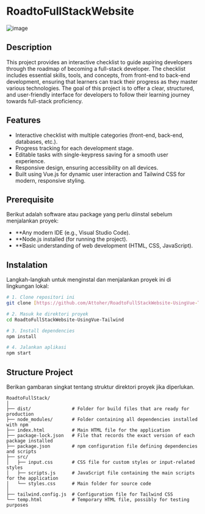 # RoadtoFullStackWebsite
 
![image](https://github.com/user-attachments/assets/7063d4c8-1ef1-4705-af66-68590b0c109e)

## Description

This project provides an interactive checklist to guide aspiring developers through the roadmap of becoming a full-stack developer. The checklist includes essential skills, tools, and concepts, from front-end to back-end development, ensuring that learners can track their progress as they master various technologies. The goal of this project is to offer a clear, structured, and user-friendly interface for developers to follow their learning journey towards full-stack proficiency.

## Features

- Interactive checklist with multiple categories (front-end, back-end, databases, etc.).
- Progress tracking for each development stage.
- Editable tasks with single-keypress saving for a smooth user experience.
- Responsive design, ensuring accessibility on all devices.
- Built using Vue.js for dynamic user interaction and Tailwind CSS for modern, responsive styling.

## Prerequisite

Berikut adalah software atau package yang perlu diinstal sebelum menjalankan proyek:

- **Any modern IDE (e.g., Visual Studio Code).
- **Node.js installed (for running the project).
- **Basic understanding of web development (HTML, CSS, JavaScript).

## Instalation

Langkah-langkah untuk menginstal dan menjalankan proyek ini di lingkungan lokal:

```bash
# 1. Clone repositori ini
git clone [https://github.com/Attoher/RoadtoFullStackWebsite-UsingVue-Tailwind.git]

# 2. Masuk ke direktori proyek
cd RoadtoFullStackWebsite-UsingVue-Tailwind

# 3. Install dependencies
npm install

# 4. Jalankan aplikasi
npm start
```

## Structure Project

Berikan gambaran singkat tentang struktur direktori proyek jika diperlukan.

```
RoadtoFullStack/
│
├── dist/               # Folder for build files that are ready for production
├── node_modules/       # Folder containing all dependencies installed with npm
├── index.html          # Main HTML file for the application
├── package-lock.json   # File that records the exact version of each package installed
├── package.json        # npm configuration file defining dependencies and scripts
├── src/
│   ├── input.css       # CSS file for custom styles or input-related styles
│   ├── scripts.js      # JavaScript file containing the main scripts for the application
│   └── styles.css      # Main folder for source code
│
├── tailwind.config.js  # Configuration file for Tailwind CSS
└── temp.html           # Temporary HTML file, possibly for testing purposes
```
